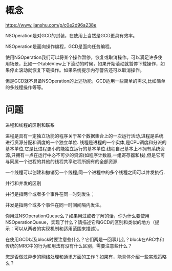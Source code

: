 





# 概念  





https://www.jianshu.com/p/c0e2d96a238e

NSOperation是对GCD的封装，在使用上当然是GCD更具有效率。

NSOperation是面向操作编程，GCD是面向任务编程。

使用NSOperation我们可以将某个操作暂停，恢复或取消操作。可以满足许多使用场景，比如一个tableView上下滚动的时候，如果开始滚动就暂停下载操作，如果停止滚动就恢复下载操作。如果系统提示内存警告还可以取消操作。

但是GCD就不具备NSOperation的上述功能，GCD适用一些简单的需求,比如简单的多线程操作等等。



# 问题  





进程和线程的区别和联系

进程是具有一定独立功能的程序关于某个数据集合上的一次运行活动,进程是系统进行资源分配和调度的一个独立单位. 线程是进程的一个实体,是CPU调度和分派的基本单位,它是比进程更小的能独立运行的基本单位.线程自己基本上不拥有系统资源,只拥有一点在运行中必不可少的资源(如程序计数器,一组寄存器和栈),但是它可与同属一个进程的其他的线程共享进程所拥有的全部资源.

一个线程可以创建和撤销另一个线程;同一个进程中的多个线程之间可以并发执行.

 

并行和并发的区别

并行是指两个或者多个事件在同一时刻发生；

并发是指两个或多个事件在同一时间间隔内发生。









你用过NSOperationQueue么？如果用过或者了解的话，你为什么要使用NSOperationQueue，实现了什么？请描述它和GCD的区别和类似的地方（提示：可以从两者的实现机制和适用范围来描述）。

在使用GCD以及block时要注意些什么？它们两是一回事儿么？block在ARC中和传统的MRC中的行为和用法有没有什么区别，需要注意些什么？

您是否做过异步的网络处理和通讯方面的工作？如果有，能具体介绍一些实现策略么？